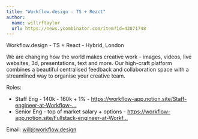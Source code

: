 ```yaml
---
title: "Workflow.design : TS + React"
author:
  name: willrftaylor
  url: https://news.ycombinator.com/item?id=43871748
---
```

Workflow.design - TS + React - Hybrid, London

We are changing how the world makes creative work - images, videos, live websites, 3d, presentations, text and more. Our high-craft platform combines a beautiful centralised feedback and collaboration space with a streamlined way to organise your creative team.

Roles: 
- Staff Eng - 140k - 160k + 1% - <a href="https:&#x2F;&#x2F;workflow-app.notion.site&#x2F;Staff-engineer-at-Workflow-1d1a7da236fc804d8177dbed38fec990?pvs=4" rel="nofollow">https:&#x2F;&#x2F;workflow-app.notion.site&#x2F;Staff-engineer-at-Workflow-...</a>
- Senior Eng - top of market salary + options - <a href="https:&#x2F;&#x2F;workflow-app.notion.site&#x2F;Fullstack-engineer-at-Workflow-1e7a7da236fc80b3af55e7d6fbe1f562?pvs=4" rel="nofollow">https:&#x2F;&#x2F;workflow-app.notion.site&#x2F;Fullstack-engineer-at-Workf...</a>

Email: will@workflow.design
<JobApplication />
